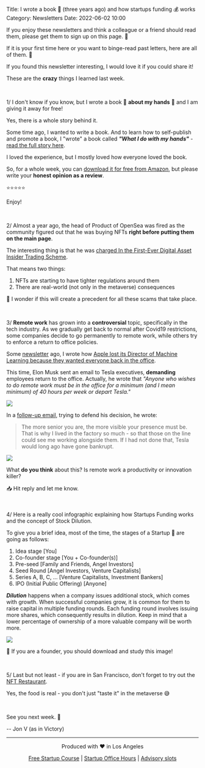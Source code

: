Title: I wrote a book 📘 (three years ago) and how startups funding 💰 works
Category: Newsletters
Date: 2022-06-02 10:00


If you enjoy these newsletters and think a colleague or a friend should read them, please get them to sign up on this page. 📝

If it is your first time here or you want to binge-read past letters, here are all of them. 📰

If you found this newsletter interesting, I would love it if you could share it!

These are the **crazy** things I learned last week.

<br>

1/ I don't know if you know, but I wrote a book 📘 **about my hands** 👐 and I am giving it away for free!

Yes, there is a whole story behind it.

Some time ago, I wanted to write a book. And to learn how to self-publish and promote a book, I "wrote" a book called _**"What I do with my hands"**_ - [read the full story here](https://jon.io/why-i-wrote-a-book-about-my-hands).

I loved the experience, but I mostly loved how everyone loved the book.

So, for a whole week, you can [download it for free from Amazon](https://www.amazon.com/What-I-do-my-hands-ebook/dp/B0832CT9FT), but please write your **honest opinion as a review**.

⭐⭐⭐⭐⭐

Enjoy! 

<br>

2/ Almost a year ago, the head of Product of OpenSea was fired as the community figured out that he was buying NFTs **right before putting them on the main page**.

The interesting thing is that he was [charged In the First-Ever Digital Asset Insider Trading Scheme](https://www.justice.gov/usao-sdny/pr/former-employee-nft-marketplace-charged-first-ever-digital-asset-insider-trading-scheme).

That means two things:
1. NFTs are starting to have tighter regulations around them
2. There are real-world (not only in the metaverse) consequences

🤔 I wonder if this will create a precedent for all these scams that take place.

<br>

3/ **Remote work** has grown into a **controversial** topic, specifically in the tech industry. As we gradually get back to normal after Covid19 restrictions, some companies decide to go permanently to remote work, while others try to enforce a return to office policies.

Some [newsletter](https://jon.io/the-wealth-transfer-has-started-but-it-is-not-what-you-think) ago, I wrote how [Apple lost its Director of Machine Learning because they wanted everyone back in the office](https://www.engadget.com/an-apple-machine-learning-director-resigned-over-its-office-return-policy-115040691.html).

This time, Elon Musk sent an email to Tesla executives, **demanding** employees return to the office. Actually, he wrote that _"Anyone who wishes to do remote work must be in the office for a minimum (and I mean *minimum*) of 40 hours per week or depart Tesla."_

![](https://sendfoxprod.b-cdn.net/media/WYBZ8qRW8v9okHRFTABfRmh0CP6jpWlh8AUhCRPx16325)

In a [follow-up email](https://twitter.com/SamNissim/status/1531810291222192130), trying to defend his decision, he wrote:

> The more senior you are, the more visible your presence must be. That is why I lived in the factory so much - so that those on the line could see me working alongside them. If I had not done that, Tesla would long ago have gone bankrupt.

![](https://sendfoxprod.b-cdn.net/media/4oE10Wmi6QvWfYQJ6kXDP2r6Q5fa3MJVPnydKE0S16325)

What **do you think** about this? Is remote work a productivity or innovation killer?

📥 Hit reply and let me know. 


<br>

4/ Here is a really cool infographic explaining how Startups Funding works and the concept of Stock Dilution.

To give you a brief idea, most of the time, the stages of a Startup 🚀 are going as follows:

1. Idea stage [You]
2. Co-founder stage [You + Co-founder(s)]
3. Pre-seed [Family and Friends, Angel Investors]
4. Seed Round [Angel Investors, Venture Capitalists]
5. Series A, B, C, ... [Venture Capitalists, Investment Bankers]
6. IPO (Initial Public Offering) [Anyone]

_**Dilution**_ happens when a company issues additional stock, which comes with growth. When successful companies grow, it is common for them to raise capital in multiple funding rounds. Each funding round involves issuing more shares, which consequently results in dilution. Keep in mind that a lower percentage of ownership of a more valuable company will be worth more.

![](https://sendfoxprod.b-cdn.net/media/LrjV8b62M4nQCpscqaVYse66p3btzTuDMsaRAHDf16325)

💾 If you are a founder, you should download and study this image!

<br>

5/ Last but not least - if you are in San Francisco, don't forget to try out the [NFT Restaurant](https://sf.eater.com/2022/6/1/23150217/san-francisco-nft-restaurant-club-sho).

Yes, the food is real - you don't just "taste it" in the metaverse 😅

<br>

See you next week. 🚀

-- Jon V (as in Victory)

---

<div align="center">
  Produced with ❤️ in Los Angeles
  
  [Free Startup Course](https://jon.io/pages/built-to-fail) | [Startup Office Hours](https://jon.io/startup-office-hours) | [Advisory slots](https://jon.io/advisory)
</div>
